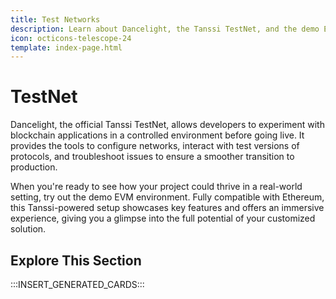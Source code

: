 ```yaml
---
title: Test Networks
description: Learn about Dancelight, the Tanssi TestNet, and the demo EVM network deployed on Dancelight and how to get started developing and interacting with each network.
icon: octicons-telescope-24
template: index-page.html
---
```


# TestNet

Dancelight, the official Tanssi TestNet, allows developers to experiment with blockchain applications in a controlled environment before going live. It provides the tools to configure networks, interact with test versions of protocols, and troubleshoot issues to ensure a smoother transition to production.

When you're ready to see how your project could thrive in a real-world setting, try out the demo EVM environment. Fully compatible with Ethereum, this Tanssi-powered setup showcases key features and offers an immersive experience, giving you a glimpse into the full potential of your customized solution.

## Explore This Section

:::INSERT_GENERATED_CARDS:::
